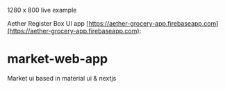 1280 x 800 live example

Aether Register Box UI app [https://aether-grocery-app.firebaseapp.com](https://aether-grocery-app.firebaseapp.com):

# market-web-app

Market ui based in material ui &amp; nextjs
